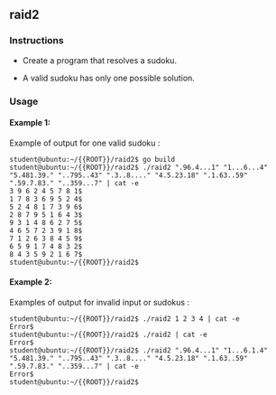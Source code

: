 ## raid2

### Instructions

-   Create a program that resolves a sudoku.

-   A valid sudoku has only one possible solution.

### Usage

#### Example 1:

Example of output for one valid sudoku :

```console
student@ubuntu:~/{{ROOT}}/raid2$ go build
student@ubuntu:~/{{ROOT}}/raid2$ ./raid2 ".96.4...1" "1...6...4" "5.481.39." "..795..43" ".3..8...." "4.5.23.18" ".1.63..59" ".59.7.83." "..359...7" | cat -e
3 9 6 2 4 5 7 8 1$
1 7 8 3 6 9 5 2 4$
5 2 4 8 1 7 3 9 6$
2 8 7 9 5 1 6 4 3$
9 3 1 4 8 6 2 7 5$
4 6 5 7 2 3 9 1 8$
7 1 2 6 3 8 4 5 9$
6 5 9 1 7 4 8 3 2$
8 4 3 5 9 2 1 6 7$
student@ubuntu:~/{{ROOT}}/raid2$
```

#### Example 2:

Examples of output for invalid input or sudokus :

```console
student@ubuntu:~/{{ROOT}}/raid2$ ./raid2 1 2 3 4 | cat -e
Error$
student@ubuntu:~/{{ROOT}}/raid2$ ./raid2 | cat -e
Error$
student@ubuntu:~/{{ROOT}}/raid2$ ./raid2 ".96.4...1" "1...6.1.4" "5.481.39." "..795..43" ".3..8...." "4.5.23.18" ".1.63..59" ".59.7.83." "..359...7" | cat -e
Error$
student@ubuntu:~/{{ROOT}}/raid2$
```
